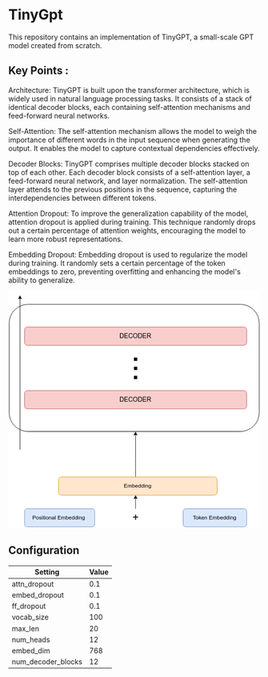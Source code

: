 # TinyGpt
This repository contains an implementation of TinyGPT, a small-scale GPT model created from scratch.

## Key Points :

Architecture: TinyGPT is built upon the transformer architecture, which is widely used in natural language processing tasks. It consists of a stack of identical decoder blocks, each containing self-attention mechanisms and feed-forward neural networks.

Self-Attention: The self-attention mechanism allows the model to weigh the importance of different words in the input sequence when generating the output. It enables the model to capture contextual dependencies effectively.

Decoder Blocks: TinyGPT comprises multiple decoder blocks stacked on top of each other. Each decoder block consists of a self-attention layer, a feed-forward neural network, and layer normalization. The self-attention layer attends to the previous positions in the sequence, capturing the interdependencies between different tokens.

Attention Dropout: To improve the generalization capability of the model, attention dropout is applied during training. This technique randomly drops out a certain percentage of attention weights, encouraging the model to learn more robust representations.

Embedding Dropout: Embedding dropout is used to regularize the model during training. It randomly sets a certain percentage of the token embeddings to zero, preventing overfitting and enhancing the model's ability to generalize.

<div align="center">
  <img src="images/new_tinygpt.png" alt="figure">
</div>


## Configuration

<div align="center">

| Setting            | Value |
| ------------------ | ----- |
| attn_dropout       | 0.1   |
| embed_dropout      | 0.1   |
| ff_dropout         | 0.1   |
| vocab_size         | 100   |
| max_len            | 20    |
| num_heads          | 12    |
| embed_dim          | 768   |
| num_decoder_blocks | 12    |

</div>
